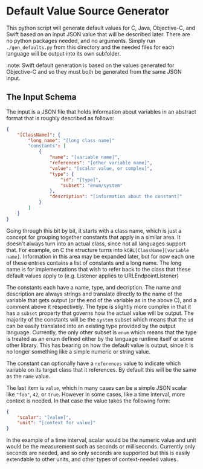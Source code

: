 # Default Value Source Generator

This python script will generate default values for C, Java, Objective-C, and Swift based on an input JSON value that will be described later.  There are no python packages needed, and no arguments.  Simply run `./gen_defaults.py` from this directory and the needed files for each language will be output into its own subfolder.

:note: Swift default generation is based on the values generated for Objective-C and so they must both be generated from the same JSON input.

## The Input Schema
The input is a JSON file that holds information about variables in an abstract format that is roughly described as follows:

```json
{
    "[ClassName]": {
        "long_name": "[long class name]"
        "constants": [
            {
                "name": "[variable name]",
                "references": "[other variable name]",
                "value": "[scalar value, or complex]",
                "type": {
                    "id": "[type]",
                    "subset": "enum/system"
                },
                "description": "[information about the constant]"
            }
        ]
    }
}
```

Going through this bit by bit, it starts with a class name, which is just a concept for grouping together constants that apply in a similar area.  It doesn't always turn into an actual class, since not all languages support that.  For example, on C the structure turns into `kCBL[ClassName][variable name]`.  Information in this area may be expanded later, but for now each one of these entries contains a list of constants and a long name.  The long name is for implementations that wish to refer back to the class that these default values apply to (e.g. Listener applies to URLEndpointListener)

The constants each have a name, type, and decription.  The name and description are always strings and translate directly to the name of the variable that gets output (or the end of the variable as in the above C), and a comment above it respectively.  The type is slightly more complex in that it has a `subset` property that governs how the actual value will be output.  The majority of the constants will be the `system` subset which means that the `id` can be easily translated into an existing type provided by the output language.  Currently, the only other subset is `enum` which means that the type is treated as an enum defined either by the language runtime itself or some other library.  This has bearing on how the default value is output, since it is no longer something like a simple numeric or string value.

The constant can optionally have a `references` value to indicate which variable on its target class that it references.  By default this will be the same as the `name` value.

The last item is `value`, which in many cases can be a simple JSON scalar like `"foo"`, `42`, or `true`.  However in some cases, like a time interval, more context is needed.  In that case the value takes the following form:

```json
{
    "scalar": "[value]",
    "unit": "[context for value]"
}
```

In the example of a time interval, scalar would be the numeric value and unit would be the measurement such as seconds or milliseconds.  Currently only seconds are needed, and so only seconds are supported but this is easily extendable to other units, and other types of context-needed values.